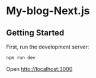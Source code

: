 # My-blog-Next.js
## Getting Started

First, run the development server:

```bash
npm run dev
```

Open [http://localhost:3000](http://localhost:3000)
